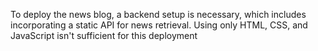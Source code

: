 To deploy the news blog, a backend setup is necessary, which includes incorporating a static API for news retrieval. Using only HTML, CSS, and JavaScript isn't sufficient for this deployment
